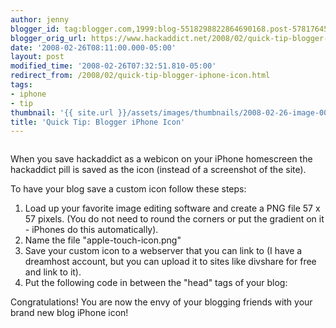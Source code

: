 ```yaml
---
author: jenny
blogger_id: tag:blogger.com,1999:blog-5518298822864690168.post-5781764541491951679
blogger_orig_url: https://www.hackaddict.net/2008/02/quick-tip-blogger-iphone-icon.html
date: '2008-02-26T08:11:00.000-05:00'
layout: post
modified_time: '2008-02-26T07:32:51.810-05:00'
redirect_from: /2008/02/quick-tip-blogger-iphone-icon.html
tags:
- iphone
- tip
thumbnail: '{{ site.url }}/assets/images/thumbnails/2008-02-26-image-0000.png'
title: 'Quick Tip: Blogger iPhone Icon'
---
```


<img alt="" border="0" id="BLOGGER_PHOTO_ID_5169577495139291922" src="{{ site.url }}/assets/images/posts/2008-02-26-image-0000.png" style="margin: 0px auto 10px; display: block; text-align: center; "/>

When you save hackaddict as a webicon on your iPhone homescreen the hackaddict pill is saved as the icon (instead of a screenshot of the site).



To have your blog save a custom icon follow these steps:

<ol> 
<li>Load up your favorite image editing software and create a PNG file 57 x 57 pixels. (You do not need to round the corners or put the gradient on it - iPhones do this automatically). </li>
 
<li>Name the file "apple-touch-icon.png" </li>
 
<li>Save your custom icon to a webserver that you can link to (I have a dreamhost account, but you can upload it to sites like divshare for free and link to it). </li>
 
<li>Put the following code in between the "head" tags of your blog:<img alt="" border="0" id="BLOGGER_PHOTO_ID_5169576958268379890" src="{{ site.url }}/assets/images/posts/2008-02-26-image-0001.png" style="margin: 0px auto 10px; display: block; text-align: center; "/> </li>
</ol>Congratulations!  You are now the envy of your blogging friends with your brand new blog iPhone icon!